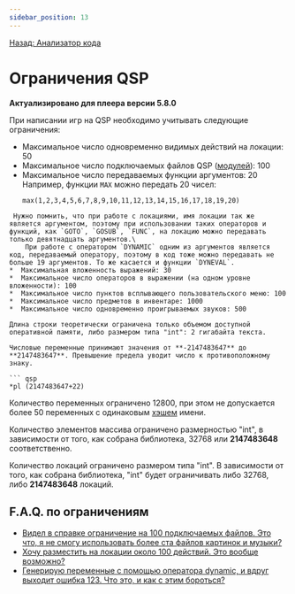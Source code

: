 ```yaml
---
sidebar_position: 13
---
```

[Назад: Анализатор кода](utilits/analyzer)

# Ограничения QSP

**Актуализировано для плеера версии 5.8.0**

При написании игр на QSP необходимо учитывать следующие ограничения:

*  Максимальное число одновременно видимых действий на локации: 50
*  Максимальное число подключаемых файлов QSP ([модулей](advanced/modules)): 100
*  Максимальное число передаваемых функции аргументов: 20\
    Например, функции `MAX` можно передать 20 чисел:
    ``` qsp
    max(1,2,3,4,5,6,7,8,9,10,11,12,13,14,15,16,17,18,19,20)
    
```
 Нужно помнить, что при работе с локациями, имя локации так же является аргументом, поэтому при использовании таких операторов и функций, как `GOTO`, `GOSUB`, `FUNC`, на локацию можно передавать только девятнадцать аргументов.\
    При работе с оператором `DYNAMIC` одним из аргументов является код, передаваемый оператору, поэтому в код тоже можно передавать не больше 19 аргументов. То же касается и функции `DYNEVAL`.
*  Максимальная вложенность выражений: 30
*  Максимальное число операторов в выражении (на одном уровне вложенности): 100
*  Максимальное число пунктов всплывающего пользовательского меню: 100
*  Максимальное число предметов в инвентаре: 1000
*  Максимальное число одновременно проигрываемых звуков: 500

Длина строки теоретически ограничена только объемом доступной оперативной памяти, либо размером типа "int": 2 гигабайта текста.

Числовые переменные принимают значения от **-2147483647** до **2147483647**. Превышение предела уводит число к противоположному знаку.

``` qsp
*pl (2147483647+22)
```

Количество переменных ограничено 12800, при этом не допускается более 50 переменных с одинаковым [хэшем](http://ru.wikipedia.org/wiki/%D0%A5%D0%B5%D1%88-%D1%81%D1%83%D0%BC%D0%BC%D0%B0) имени.

Количество элементов массива ограничено размерностью "int", в зависимости от того, как собрана библиотека, 32768 или **2147483648** соответственно.

Количество локаций ограничено размером типа "int". В зависимости от того, как собрана библиотека, "int" будет ограничивать либо 32768, либо **2147483648** локаций.

## F.A.Q. по ограничениям

* [Видел в справке ограничение на 100 подключаемых файлов. Это что, я не смогу использовать более ста файлов картинок и музыки?](https://aleksversus.github.io/howdo_faq/pages/podkljuchaemye_fajly_0170.html#faq_23_01)
* [Хочу разместить на локации около 100 действий. Это вообще возможно?](https://aleksversus.github.io/howdo_faq/pages/vyvodimye_dejstvija_0171.html)
* [Генерирую переменные с помощью оператора dynamic, и вдруг выходит ошибка 123. Что это, и как с этим бороться?](https://aleksversus.github.io/howdo_faq/pages/imena_peremennyh_0172.html)
